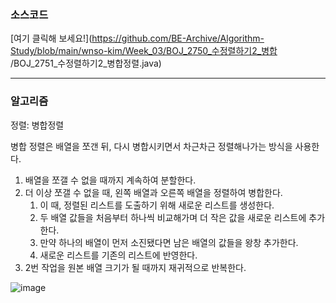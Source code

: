 ### 소스코드
[여기 클릭해 보세요!](https://github.com/BE-Archive/Algorithm-Study/blob/main/wnso-kim/Week_03/BOJ_2750_수정렬하기2_병합
/BOJ_2751_수정렬하기2_병합정렬.java)

---
### 알고리즘
정렬: 병합정렬

병합 정렬은 배열을 쪼갠 뒤, 다시 병합시키면서 차근차근 정렬해나가는 방식을 사용한다.<br> 
1. 배열을 쪼갤 수 없을 때까지 계속하여 분할한다.
2. 더 이상 쪼갤 수 없을 때, 왼쪽 배열과 오른쪽 배열을 정렬하여 병합한다.
   1. 이 때, 정렬된 리스트를 도출하기 위해 새로운 리스트를 생성한다.
   2. 두 배열 값들을 처음부터 하나씩 비교해가며 더 작은 값을 새로운 리스트에 추가한다.
   3. 만약 하나의 배열이 먼저 소진됐다면 남은 배열의 값들을 왕창 추가한다.
   4. 새로운 리스트를 기존의 리스트에 반영한다.
3. 2번 작업을 원본 배열 크기가 될 때까지 재귀적으로 반복한다.

![image](https://github.com/BE-Archive/Algorithm-Study/assets/109727039/55c5f2c0-dc07-45fa-ae2c-99729d29ba64)